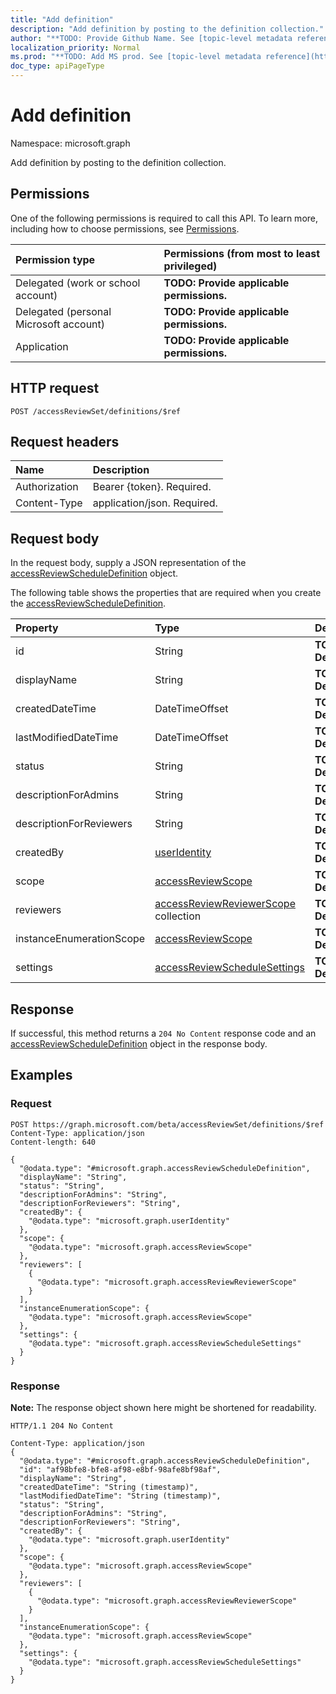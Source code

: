 ```yaml
---
title: "Add definition"
description: "Add definition by posting to the definition collection."
author: "**TODO: Provide Github Name. See [topic-level metadata reference](https://msgo.azurewebsites.net/add/document/guidelines/metadata.html#topic-level-metadata)**"
localization_priority: Normal
ms.prod: "**TODO: Add MS prod. See [topic-level metadata reference](https://msgo.azurewebsites.net/add/document/guidelines/metadata.html#topic-level-metadata)**"
doc_type: apiPageType
---
```


# Add definition
Namespace: microsoft.graph

Add definition by posting to the definition collection.

## Permissions
One of the following permissions is required to call this API. To learn more, including how to choose permissions, see [Permissions](/graph/permissions-reference).

|Permission type|Permissions (from most to least privileged)|
|:---|:---|
|Delegated (work or school account)|**TODO: Provide applicable permissions.**|
|Delegated (personal Microsoft account)|**TODO: Provide applicable permissions.**|
|Application|**TODO: Provide applicable permissions.**|

## HTTP request

<!-- {
  "blockType": "ignored"
}
-->
``` http
POST /accessReviewSet/definitions/$ref
```

## Request headers
|Name|Description|
|:---|:---|
|Authorization|Bearer {token}. Required.|
|Content-Type|application/json. Required.|

## Request body
In the request body, supply a JSON representation of the [accessReviewScheduleDefinition](../resources/accessreviewscheduledefinition.md) object.

The following table shows the properties that are required when you create the [accessReviewScheduleDefinition](../resources/accessreviewscheduledefinition.md).

|Property|Type|Description|
|:---|:---|:---|
|id|String|**TODO: Add Description**|
|displayName|String|**TODO: Add Description**|
|createdDateTime|DateTimeOffset|**TODO: Add Description**|
|lastModifiedDateTime|DateTimeOffset|**TODO: Add Description**|
|status|String|**TODO: Add Description**|
|descriptionForAdmins|String|**TODO: Add Description**|
|descriptionForReviewers|String|**TODO: Add Description**|
|createdBy|[userIdentity](../resources/useridentity.md)|**TODO: Add Description**|
|scope|[accessReviewScope](../resources/accessreviewscope.md)|**TODO: Add Description**|
|reviewers|[accessReviewReviewerScope](../resources/accessreviewreviewerscope.md) collection|**TODO: Add Description**|
|instanceEnumerationScope|[accessReviewScope](../resources/accessreviewscope.md)|**TODO: Add Description**|
|settings|[accessReviewScheduleSettings](../resources/accessreviewschedulesettings.md)|**TODO: Add Description**|



## Response

If successful, this method returns a `204 No Content` response code and an [accessReviewScheduleDefinition](../resources/accessreviewscheduledefinition.md) object in the response body.

## Examples

### Request
<!-- {
  "blockType": "request",
  "name": "create_accessreviewscheduledefinition_from_"
}
-->
``` http
POST https://graph.microsoft.com/beta/accessReviewSet/definitions/$ref
Content-Type: application/json
Content-length: 640

{
  "@odata.type": "#microsoft.graph.accessReviewScheduleDefinition",
  "displayName": "String",
  "status": "String",
  "descriptionForAdmins": "String",
  "descriptionForReviewers": "String",
  "createdBy": {
    "@odata.type": "microsoft.graph.userIdentity"
  },
  "scope": {
    "@odata.type": "microsoft.graph.accessReviewScope"
  },
  "reviewers": [
    {
      "@odata.type": "microsoft.graph.accessReviewReviewerScope"
    }
  ],
  "instanceEnumerationScope": {
    "@odata.type": "microsoft.graph.accessReviewScope"
  },
  "settings": {
    "@odata.type": "microsoft.graph.accessReviewScheduleSettings"
  }
}
```


### Response
**Note:** The response object shown here might be shortened for readability.
<!-- {
  "blockType": "response",
  "truncated": true,
  "@odata.type": "microsoft.graph.accessReviewScheduleDefinition"
}
-->
``` http
HTTP/1.1 204 No Content

Content-Type: application/json
{
  "@odata.type": "#microsoft.graph.accessReviewScheduleDefinition",
  "id": "af98bfe8-bfe8-af98-e8bf-98afe8bf98af",
  "displayName": "String",
  "createdDateTime": "String (timestamp)",
  "lastModifiedDateTime": "String (timestamp)",
  "status": "String",
  "descriptionForAdmins": "String",
  "descriptionForReviewers": "String",
  "createdBy": {
    "@odata.type": "microsoft.graph.userIdentity"
  },
  "scope": {
    "@odata.type": "microsoft.graph.accessReviewScope"
  },
  "reviewers": [
    {
      "@odata.type": "microsoft.graph.accessReviewReviewerScope"
    }
  ],
  "instanceEnumerationScope": {
    "@odata.type": "microsoft.graph.accessReviewScope"
  },
  "settings": {
    "@odata.type": "microsoft.graph.accessReviewScheduleSettings"
  }
}
```

